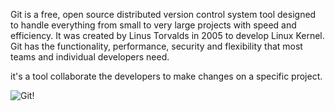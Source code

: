 Git is a free, open source distributed version control system tool designed to handle everything from small to very large projects with speed and efficiency. It was created by Linus Torvalds in 2005 to develop Linux Kernel. Git has the functionality, performance, security and flexibility that most teams and individual developers need.

it's a tool collaborate the developers to make changes on a specific project.

![Git!](https://upload.wikimedia.org/wikipedia/commons/thumb/e/e0/Git-logo.svg/1920px-Git-logo.svg.png)
